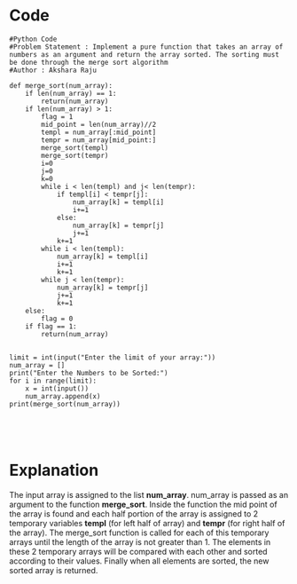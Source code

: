 # Code
```
#Python Code
#Problem Statement : Implement a pure function that takes an array of numbers as an argument and return the array sorted. The sorting must be done through the merge sort algorithm
#Author : Akshara Raju

def merge_sort(num_array):
    if len(num_array) == 1:
        return(num_array)
    if len(num_array) > 1:
        flag = 1
        mid_point = len(num_array)//2
        templ = num_array[:mid_point]
        tempr = num_array[mid_point:]
        merge_sort(templ)
        merge_sort(tempr)
        i=0
        j=0
        k=0
        while i < len(templ) and j< len(tempr):
            if templ[i] < tempr[j]:
                num_array[k] = templ[i]
                i+=1
            else:
                num_array[k] = tempr[j]
                j+=1
            k+=1
        while i < len(templ):
            num_array[k] = templ[i]
            i+=1
            k+=1
        while j < len(tempr):
            num_array[k] = tempr[j]
            j+=1
            k+=1
    else:
        flag = 0
    if flag == 1:
        return(num_array)     


limit = int(input("Enter the limit of your array:"))
num_array = []
print("Enter the Numbers to be Sorted:")
for i in range(limit):
    x = int(input())
    num_array.append(x)
print(merge_sort(num_array))   


     


```

# Explanation
The input array is assigned to the list **num_array**. num_array is passed as an argument to the function **merge_sort**. Inside the function the mid point of the array is found and each half portion of the array is assigned to 2 temporary variables **templ** (for left half of array) and **tempr** (for right half of the array).
The merge_sort function is called for each of this temporary arrays until the length of the array is not greater than 1. The elements in these 2 temporary arrays will be compared with each other and sorted according to their values. Finally when all elements are sorted, the new sorted array is returned.
